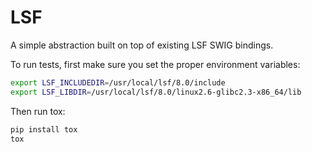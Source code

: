 # LSF
A simple abstraction built on top of existing LSF SWIG bindings.

To run tests, first make sure you set the proper environment variables:

```bash
export LSF_INCLUDEDIR=/usr/local/lsf/8.0/include
export LSF_LIBDIR=/usr/local/lsf/8.0/linux2.6-glibc2.3-x86_64/lib
```

Then run tox:

```bash
pip install tox
tox
```
